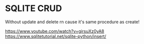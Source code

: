 # SQLITE CRUD
Without update and delete rn cause it's same procedure as create!

https://www.youtube.com/watch?v=girsuXz0yA8
https://www.sqlitetutorial.net/sqlite-python/insert/
